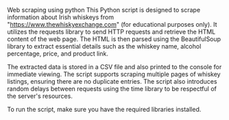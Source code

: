 Web scraping using python
This Python script is designed to scrape information about Irish whiskeys from "https://www.thewhiskyexchange.com" (for educational purposes only). It utilizes the requests library to send HTTP requests and retrieve the HTML content of the web page. The HTML is then parsed using the BeautifulSoup library to extract essential details such as the whiskey name, alcohol percentage, price, and product link.

The extracted data is stored in a CSV file and also printed to the console for immediate viewing. The script supports scraping multiple pages of whiskey listings, ensuring there are no duplicate entries. The script also introduces random delays between requests using the time library to be respectful of the server's resources.

To run the script, make sure you have the required libraries installed.
